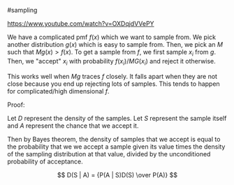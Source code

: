 #sampling

https://www.youtube.com/watch?v=OXDqjdVVePY

We have a complicated pmf $f(x)$ which we want to sample from. We pick another distribution $g(x)$ which is easy to sample from. Then, we pick an $M$ such that $Mg(x) > f(x)$. To get a sample from $f$, we first sample $x_i$ from $g$. Then, we "accept" $x_i$ with probability $f(x_i)/MG(x_i)$ and reject it otherwise.

This works well when $Mg$ traces $f$ closely. It falls apart when they are not close because you end up rejecting lots of samples. This tends to happen for complicated/high dimensional $f$.

Proof:

Let $D$ represent the density of the samples. Let $S$ represent the sample itself and $A$ represent the chance that we accept it.

Then by Bayes theorem, the density of samples that we accept is equal to the probability that we we accept a sample given its value times the density of the sampling distribution at that value, divided by the unconditioned probability of acceptance.

$$
D(S | A) = {P(A | S)D(S) \over P(A)}
$$